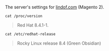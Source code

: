 The server's settings for [lindof.com](https://lindof.com) (Magento 2).

`cat /proc/version`
> Red Hat 8.4.1-1.
> 
`cat /etc/redhat-release`
> Rocky Linux release 8.4 (Green Obsidian)